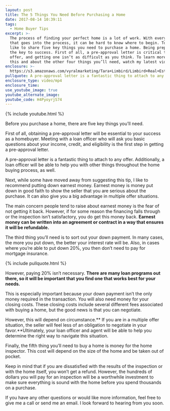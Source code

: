 ```yaml
---
layout: post
title: The 5 Things You Need Before Purchasing a Home
date: 2017-08-14 10:39:11
tags:
  - Home Buyer Tips
excerpt: >-
  The process of finding your perfect home is a lot of work. With everything
  that goes into the process, it can be hard to know where to begin. Today, I’d
  like to share five key things you need to purchase a home. Being prepared is
  the key to success. First of all, a pre-approval letter is critical to your
  offer, and getting one isn’t as difficult as you think. To learn more about
  this and about the other four things you’ll need, watch my latest video.
enclosure: >-
  https://s3.amazonaws.com/vyralmarketing/Tara+Limbird/Limbird+Real+Estate+Group-+5+Things+You+Need+To+Purchase+A+Home.mp4
pullquote: A pre-approval letter is a fantastic thing to attach to any offer.
enclosure_type: video/mp4
enclosure_time:
use_youtube_image: true
youtube_alternate_image:
youtube_code: H4PyoyrjS74
---
```



{% include youtube.html %}

Before you purchase a home, there are five key things you’ll need.

First of all, obtaining a pre-approval letter will be essential to your success as a homebuyer. Meeting with a loan officer who will ask you basic questions about your income, credit, and eligibility is the first step in getting a pre-approval letter.

A pre-approval letter is a fantastic thing to attach to any offer. Additionally, a loan officer will be able to help you with other things throughout the home buying process, as well.

Next, while some have moved away from suggesting this tip, I like to recommend putting down earnest money. Earnest money is money put down in good faith to show the seller that you are serious about the purchase. It can also give you a big advantage in multiple offer situations.

The main concern people tend to raise about earnest money is the fear of not getting it back. However, if for some reason the financing falls through or the inspection isn’t satisfactory, you do get this money back. **Earnest money can be written into an agreement or contract in a way that ensures it will be refundable.**

The third thing you’ll need is to sort out your down payment. In many cases, the more you put down, the better your interest rate will be. Also, in cases where you’re able to put down 20%, you then don’t need to pay for mortgage insurance.

{% include pullquote.html %}

However, paying 20% isn’t necessary. **There are many loan programs out there, so it will be important that you find one that works best for your needs.**

This is especially important because your down payment isn’t the only money required in the transaction. You will also need money for your closing costs. These closing costs include several different fees associated with buying a home, but the good news is that you can negotiate.

However, this will depend on circumstance.** If you are in a multiple offer situation, the seller will feel less of an obligation to negotiate in your favor.**Ultimately, your loan officer and agent will be able to help you determine the right way to navigate this situation.

Finally, the fifth thing you’ll need to buy a home is money for the home inspector. This cost will depend on the size of the home and be taken out of pocket.

Keep in mind that if you are dissatisfied with the results of the inspection or with the home itself, you won’t get a refund. However, the hundreds of dollars you will pay for an inspection will be a worthwhile investment to make sure everything is sound with the home before you spend thousands on a purchase.

If you have any other questions or would like more information, feel free to give me a call or send me an email. I look forward to hearing from you soon.